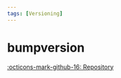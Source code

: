 ```yaml
---
tags: [Versioning]
---
```


# bumpversion

[:octicons-mark-github-16: Repository][bumpversion]

[bumpversion]: https://github.com/c4urself/bump2version
